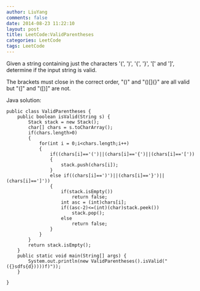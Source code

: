 ```yaml
---
author: LiuYang
comments: false
date: 2014-08-23 11:22:10
layout: post
title: LeetCode:ValidParentheses
categories: LeetCode
tags: LeetCode
---
```


Given a string containing just the characters '(', ')', '{', '}', '[' and ']', determine if the input string is valid.

The brackets must close in the correct order, "()" and "()[]{}" are all valid but "(]" and "([)]" are not.



Java solution:

	public class ValidParentheses {
	    public boolean isValid(String s) {
	    	Stack stack = new Stack(); 
	    	char[] chars = s.toCharArray();
	    	if(chars.length>0)
	    	{
	    		for(int i = 0;i<chars.length;i++)
	    		{
	    			if((chars[i]=='(')||(chars[i]=='{')||(chars[i]=='['))
	    			{
	    				stack.push(chars[i]);
	    			}
	    			else if((chars[i]==')')||(chars[i]=='}')||(chars[i]==']'))
	    			{
	    				if(stack.isEmpty())
	    					return false;
	    				int asc = (int)chars[i];
	    				if((asc-2)<=(int)(char)stack.peek())
	    					stack.pop();
	    				else
	    					return false;
	    			}
	    		}
	    	}
	    	return stack.isEmpty();
	    }
	    public static void main(String[] args) {
			System.out.println(new ValidParentheses().isValid("({}sdfs{d}))))f)"));
		}

	}
